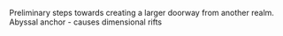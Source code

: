 Preliminary steps towards creating a larger doorway from another realm.  
Abyssal anchor - causes dimensional rifts